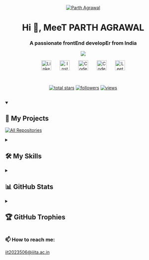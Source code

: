 <p align="center">
  <a href="https://github.com/parth506">
    <img src="https://user-images.githubusercontent.com/20955511/199138068-0a7b7b75-a024-4f00-803f-30a19c5d1b2d.png" alt="Parth Agrawal" /></a>
</p>

<h1 align="center">Hi 👋, MeeT PARTH AGRAWAL</h1>
<h3 align="center">A passionate frontEnd developEr from India</h3>

<p align="center">
  <!-- Typing SVG by DenverCoder1 - https://github.com/DenverCoder1/readme-typing-svg -->
  <a href="https://github.com/DenverCoder1/readme-typing-svg">
    <img src="https://readme-typing-svg.demolab.com/?lines=Frontend+Developer;UI%2FUX+Enthusiast;Competitive+Programmer;Always+learning+new+things&font=Fira%20Code&center=true&width=440&height=45&color=f75c7e&vCenter=true&pause=1000&size=22" /></a>
</p>

<!-- Social icons section -->
<p align="center">
  <a href="https://linkedin.com/in/parthagrawal129"><img width="32px" alt="LinkedIn" title="LinkedIn" src="https://raw.githubusercontent.com/rahuldkjain/github-profile-readme-generator/master/src/images/icons/Social/linked-in-alt.svg"/></a>
  &#8287;&#8287;&#8287;&#8287;&#8287;
  <a href="https://instagram.com/__parthagrawal__"><img width="32px" alt="Instagram" title="Instagram" src="https://raw.githubusercontent.com/rahuldkjain/github-profile-readme-generator/master/src/images/icons/Social/instagram.svg"/></a>
  &#8287;&#8287;&#8287;&#8287;&#8287;
  <a href="https://www.codechef.com/users/kanha3"><img width="32px" alt="CodeChef" title="CodeChef" src="https://cdn.jsdelivr.net/npm/simple-icons@3.1.0/icons/codechef.svg"/></a>
  &#8287;&#8287;&#8287;&#8287;&#8287;
  <a href="https://codeforces.com/profile/kanha2"><img width="32px" alt="Codeforces" title="Codeforces" src="https://raw.githubusercontent.com/rahuldkjain/github-profile-readme-generator/master/src/images/icons/Social/codeforces.svg"/></a>
  &#8287;&#8287;&#8287;&#8287;&#8287;
  <a href="https://www.leetcode.com/kanha_12"><img width="32px" alt="LeetCode" title="LeetCode" src="https://raw.githubusercontent.com/rahuldkjain/github-profile-readme-generator/master/src/images/icons/Social/leet-code.svg"/></a>
</p>

<br/>

<!-- Social badges section -->
<p align="center">
  <a href="https://github.com/parth506?tab=repositories&sort=stargazers">
    <img alt="total stars" title="Total stars on GitHub" src="https://custom-icon-badges.demolab.com/github/stars/parth506?color=55960c&style=for-the-badge&labelColor=488207&logo=star"/></a>
  <a href="https://github.com/parth506?tab=followers">
    <img alt="followers" title="Follow me on Github" src="https://custom-icon-badges.demolab.com/github/followers/parth506?color=236ad3&labelColor=1155ba&style=for-the-badge&logo=person-add&label=Follow&logoColor=white"/></a>
  <a href="https://github.com/parth506">
    <img alt="views" title="GitHub profile views" src="https://komarev.com/ghpvc/?username=parth506&label=Profile%20views&color=0e75b6&style=flat"/></a>
</p>

<br/>

<details open> 
  <summary><h2>📘 My Projects</h2></summary>

  <!-- Repo info cards - https://github.com/anuraghazra/github-readme-stats -->
  <p align="left">
    <!-- Add your project pins here following the same format -->
    <!-- Example: -->
    <!-- <a href="https://github.com/parth506/project1"><img width="278" src="https://denvercoder1-github-readme-stats.vercel.app/api/pin/?username=parth506&repo=project1&theme=react&bg_color=1F222E&title_color=F85D7F&hide_border=true&icon_color=F8D866&show_icons=false" alt="project1"></a> -->
  </p>

  <a href="https://github.com/parth506?tab=repositories"><img alt="All Repositories" title="All Repositories" src="https://custom-icon-badges.demolab.com/badge/-Click%20Here%20For%20All%20My%20Repos-1F222E?style=for-the-badge&logoColor=white&logo=repo"/></a>
</details>

<details> 
  <summary><h2>🛠️ My Skills</h2></summary>

  <h3>👨‍💻 Programming Languages</h3>
  <p>
    <a href="https://github.com/search?q=user%3Aparth506+language%3Ac"><img alt="C" src="https://custom-icon-badges.demolab.com/badge/C-03599C.svg?logo=c-in-hexagon&logoColor=white"></a>
    <a href="https://github.com/search?q=user%3Aparth506+language%3Acpp"><img alt="C++" src="https://custom-icon-badges.demolab.com/badge/C++-9C033A.svg?logo=cpp2&logoColor=white"></a>
    <a href="https://github.com/search?q=user%3Aparth506+language%3Ajava"><img alt="Java" src="https://custom-icon-badges.demolab.com/badge/Java-007396.svg?logo=java&logoColor=white"></a>
    <a href="https://github.com/search?q=user%3Aparth506+language%3Apython"><img alt="Python" src="https://img.shields.io/badge/Python-14354C.svg?logo=python&logoColor=white"></a>
    <a href="https://github.com/search?q=user%3Aparth506+language%3Ajavascript"><img alt="JavaScript" src="https://img.shields.io/badge/JavaScript-F7DF1E.svg?logo=javascript&logoColor=black"></a>
    <a href="https://github.com/search?q=user%3Aparth506+language%3Ahtml"><img alt="HTML" src="https://img.shields.io/badge/HTML-E34F26.svg?logo=html5&logoColor=white"></a>
    <a href="https://github.com/search?q=user%3Aparth506+language%3Acss"><img alt="CSS" src="https://img.shields.io/badge/CSS-1572B6.svg?logo=css3&logoColor=white"></a>
  </p>

  <h3>🧰 Frameworks and Tools</h3>
  <p>
    <a href="#"><img alt="Git" src="https://img.shields.io/badge/Git-F05033.svg?logo=git&logoColor=white"></a>
    <a href="#"><img alt="Figma" src="https://img.shields.io/badge/Figma-F24E1E.svg?logo=figma&logoColor=white"></a>
    <a href="#"><img alt="Postman" src="https://img.shields.io/badge/Postman-FF6C37?logo=postman&logoColor=white"></a>
    <a href="#"><img alt="MySQL" src="https://img.shields.io/badge/MySQL-00f.svg?logo=mysql&logoColor=white"></a>
    <a href="#"><img alt="Linux" src="https://img.shields.io/badge/Linux-FCC624?logo=linux&logoColor=black"></a>
  </p>
</details>

<details> 
  <summary><h2>📊 GitHub Stats</h2></summary>

  <p align="center">
    <a href="https://github.com/anuraghazra/github-readme-stats">
      <img alt="Parth's Github Stats" src="https://denvercoder1-github-readme-stats.vercel.app/api/?username=parth506&show_icons=true&include_all_commits=true&count_private=true&theme=react&hide_border=true&bg_color=1F222E&title_color=F85D7F&icon_color=F8D866" height="192px"/>
    </a>
    <a href="https://github.com/anuraghazra/github-readme-stats">
      <img alt="Parth's Top Languages" src="https://denvercoder1-github-readme-stats.vercel.app/api/top-langs/?username=parth506&langs_count=8&layout=compact&theme=react&hide_border=true&bg_color=1F222E&title_color=F85D7F&icon_color=F8D866" height="192px"/>
    </a>
    <br/>
    <b>Note:</b> Top languages is only a metric of the languages my public code consists of and doesn't reflect experience or skill level.
  </p>

  <h3>🔥 Streak Stats</h3>
  <p>
    <a href="https://github.com/DenverCoder1/github-readme-streak-stats">
      <img title="🔥 Get streak stats for your profile at git.io/streak-stats" alt="Parth's streak" src="https://github-readme-streak-stats-eight.vercel.app/?user=parth506&theme=monokai-metallian&hide_border=true&short_numbers=true"/>
    </a>
  </p>
</details>

<details> 
  <summary><h2>🏆 GitHub Trophies</h2></summary>
  <p align="left"> 
    <a href="https://github.com/ryo-ma/github-profile-trophy">
      <img src="https://github-profile-trophy.vercel.app/?username=parth506" alt="parth506"/>
    </a>
  </p>
</details>

<h3 align="left">📫 How to reach me:</h3>
<p align="left">
  <a href="mailto:iit2023506@iiita.ac.in">iit2023506@iiita.ac.in</a>
</p>
